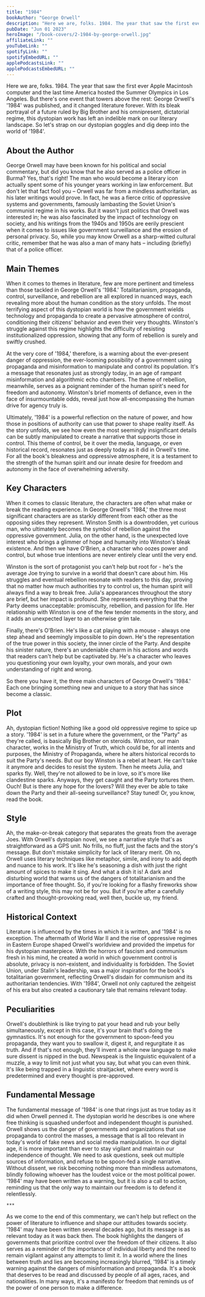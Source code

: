 ```yaml
---
title: "1984"
bookAuthor: "George Orwell"
description: "Here we are, folks. 1984. The year that saw the first ever Apple Macintosh computer and the last time America hosted the Summer Olympics in Los Angeles. But there's one event that towers above the rest: George Orwell's '1984' was published, and it changed literature forever. With its bleak portrayal of a future ruled by Big Brother and his omnipresent, dictatorial regime, this dystopian work has left an indelible mark on our literary landscape. So let's strap on our dystopian goggles and dig deep into the world of '1984'."
pubDate: "Jun 01 2023"
heroImage: "/book-covers/2-1984-by-george-orwell.jpg"
affiliateLink: ""
youTubeLink: ""
spotifyLink: ""
spotifyEmbedURL: ""
applePodcastsLink: ""
applePodcastsEmbedURL: ""
---
```


Here we are, folks. 1984. The year that saw the first ever Apple Macintosh computer and the last time America hosted the Summer Olympics in Los Angeles. But there's one event that towers above the rest: George Orwell's '1984' was published, and it changed literature forever. With its bleak portrayal of a future ruled by Big Brother and his omnipresent, dictatorial regime, this dystopian work has left an indelible mark on our literary landscape. So let's strap on our dystopian goggles and dig deep into the world of '1984'.

## About the Author

George Orwell may have been known for his political and social commentary, but did you know that he also served as a police officer in Burma? Yes, that's right! The man who would become a literary icon actually spent some of his younger years working in law enforcement. But don't let that fact fool you – Orwell was far from a mindless authoritarian, as his later writings would prove. In fact, he was a fierce critic of oppressive systems and governments, famously lambasting the Soviet Union's communist regime in his works. But it wasn't just politics that Orwell was interested in; he was also fascinated by the impact of technology on society, and his writings from the 1940s and 1950s are eerily prescient when it comes to issues like government surveillance and the erosion of personal privacy. So, while you may know Orwell as a sharp-witted cultural critic, remember that he was also a man of many hats – including (briefly) that of a police officer.

## Main Themes

When it comes to themes in literature, few are more pertinent and timeless than those tackled in George Orwell's '1984.' Totalitarianism, propaganda, control, surveillance, and rebellion are all explored in nuanced ways, each revealing more about the human condition as the story unfolds. The most terrifying aspect of this dystopian world is how the government wields technology and propaganda to create a pervasive atmosphere of control, conditioning their citizens' behavior and even their very thoughts. Winston's struggle against this regime highlights the difficulty of resisting institutionalized oppression, showing that any form of rebellion is surely and swiftly crushed. 

At the very core of '1984,' therefore, is a warning about the ever-present danger of oppression, the ever-looming possibility of a government using propaganda and misinformation to manipulate and control its population. It's a message that resonates just as strongly today, in an age of rampant misinformation and algorithmic echo chambers. The theme of rebellion, meanwhile, serves as a poignant reminder of the human spirit's need for freedom and autonomy. Winston's brief moments of defiance, even in the face of insurmountable odds, reveal just how all-encompassing the human drive for agency truly is. 

Ultimately, '1984' is a powerful reflection on the nature of power, and how those in positions of authority can use that power to shape reality itself. As the story unfolds, we see how even the most seemingly insignificant details can be subtly manipulated to create a narrative that supports those in control. This theme of control, be it over the media, language, or even historical record, resonates just as deeply today as it did in Orwell's time. For all the book's bleakness and oppressive atmosphere, it is a testament to the strength of the human spirit and our innate desire for freedom and autonomy in the face of overwhelming adversity.

## Key Characters

When it comes to classic literature, the characters are often what make or break the reading experience. In George Orwell's '1984,' the three most significant characters are as starkly different from each other as the opposing sides they represent. Winston Smith is a downtrodden, yet curious man, who ultimately becomes the symbol of rebellion against the oppressive government. Julia, on the other hand, is the unexpected love interest who brings a glimmer of hope and humanity into Winston's bleak existence. And then we have O'Brien, a character who oozes power and control, but whose true intentions are never entirely clear until the very end. 

Winston is the sort of protagonist you can't help but root for - he's the average Joe trying to survive in a world that doesn't care about him. His struggles and eventual rebellion resonate with readers to this day, proving that no matter how much authorities try to control us, the human spirit will always find a way to break free. Julia's appearances throughout the story are brief, but her impact is profound. She represents everything that the Party deems unacceptable: promiscuity, rebellion, and passion for life. Her relationship with Winston is one of the few tender moments in the story, and it adds an unexpected layer to an otherwise grim tale.

Finally, there's O'Brien. He's like a cat playing with a mouse - always one step ahead and seemingly impossible to pin down. He's the representation of the true power in this society, the inner circle of the Party. And despite his sinister nature, there's an undeniable charm in his actions and words that readers can't help but be captivated by. He's a character who leaves you questioning your own loyalty, your own morals, and your own understanding of right and wrong. 

So there you have it, the three main characters of George Orwell's '1984.' Each one bringing something new and unique to a story that has since become a classic.

## Plot

Ah, dystopian fiction! Nothing like a good old oppressive regime to spice up a story. '1984' is set in a future where the government, or the "Party" as they're called, is basically Big Brother on steroids. Winston, our main character, works in the Ministry of Truth, which could be, for all intents and purposes, the Ministry of Propaganda, where he alters historical records to suit the Party's needs. But our boy Winston is a rebel at heart. He can't take it anymore and decides to resist the system. Then he meets Julia, and sparks fly. Well, they're not allowed to be in love, so it's more like clandestine sparks. Anyways, they get caught and the Party tortures them. Ouch! But is there any hope for the lovers? Will they ever be able to take down the Party and their all-seeing surveillance? Stay tuned! Or, you know, read the book.

## Style

Ah, the make-or-break category that separates the greats from the average Joes. With Orwell's dystopian novel, we see a narrative style that's as straightforward as a GPS unit. No frills, no fluff, just the facts and the story's message. But don't mistake simplicity for lack of literary merit. Oh no, Orwell uses literary techniques like metaphor, simile, and irony to add depth and nuance to his work. It's like he's seasoning a dish with just the right amount of spices to make it sing. And what a dish it is! A dark and disturbing world that warns us of the dangers of totalitarianism and the importance of free thought. So, if you're looking for a flashy fireworks show of a writing style, this may not be for you. But if you're after a carefully crafted and thought-provoking read, well then, buckle up, my friend.

## Historical Context

Literature is influenced by the times in which it is written, and '1984' is no exception. The aftermath of World War II and the rise of oppressive regimes in Eastern Europe shaped Orwell's worldview and provided the impetus for his dystopian masterpiece. With the horrors of fascism and communism fresh in his mind, he created a world in which government control is absolute, privacy is non-existent, and individuality is forbidden. The Soviet Union, under Stalin's leadership, was a major inspiration for the book's totalitarian government, reflecting Orwell's disdain for communism and its authoritarian tendencies. With '1984', Orwell not only captured the zeitgeist of his era but also created a cautionary tale that remains relevant today.

## Peculiarities

Orwell's doublethink is like trying to pat your head and rub your belly simultaneously, except in this case, it's your brain that's doing the gymnastics. It's not enough for the government to spoon-feed you propaganda, they want you to swallow it, digest it, and regurgitate it as truth. And if that's not enough, they'll invent a whole new language to make sure dissent is nipped in the bud. Newspeak is the linguistic equivalent of a muzzle, a way to limit not just what you say, but what you can even think. It's like being trapped in a linguistic straitjacket, where every word is predetermined and every thought is pre-approved.

## Fundamental Message

The fundamental message of '1984' is one that rings just as true today as it did when Orwell penned it. The dystopian world he describes is one where free thinking is squashed underfoot and independent thought is punished. Orwell shows us the danger of governments and organizations that use propaganda to control the masses, a message that is all too relevant in today's world of fake news and social media manipulation. In our digital age, it is more important than ever to stay vigilant and maintain our independence of thought. We need to ask questions, seek out multiple sources of information, and refuse to be spoon-fed a single narrative. Without dissent, we risk becoming nothing more than mindless automatons, blindly following whoever has the loudest voice or the most political power. '1984' may have been written as a warning, but it is also a call to action, reminding us that the only way to maintain our freedom is to defend it relentlessly.

`***`

As we come to the end of this commentary, we can't help but reflect on the power of literature to influence and shape our attitudes towards society. '1984' may have been written several decades ago, but its message is as relevant today as it was back then. The book highlights the dangers of governments that prioritize control over the freedom of their citizens. It also serves as a reminder of the importance of individual liberty and the need to remain vigilant against any attempts to limit it. In a world where the lines between truth and lies are becoming increasingly blurred, '1984' is a timely warning against the dangers of misinformation and propaganda. It's a book that deserves to be read and discussed by people of all ages, races, and nationalities. In many ways, it's a manifesto for freedom that reminds us of the power of one person to make a difference.